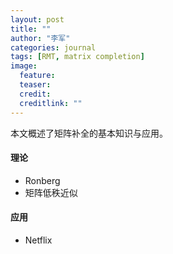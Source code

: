 ```yaml
---
layout: post
title: ""
author: "李军"
categories: journal
tags: [RMT, matrix completion]
image:
  feature: 
  teaser: 
  credit: 
  creditlink: ""
---
```


本文概述了矩阵补全的基本知识与应用。

#### 理论

+ Ronberg
+ 矩阵低秩近似

#### 应用

+ Netflix

